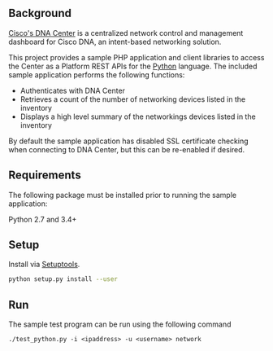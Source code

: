 ## Background

[Cisco's DNA Center](https://www.cisco.com/c/en/us/products/cloud-systems-management/dna-center/index.html) is a centralized network control and management dashboard for Cisco DNA, an intent-based networking solution.

This project provides a sample PHP application and client libraries to access the Center as a Platform REST APIs for the [Python](https://www.python.org) language. The included sample application performs the following functions:

* Authenticates with DNA Center
* Retrieves a count of the number of networking devices listed in the inventory
* Displays a high level summary of the networkings devices listed in the inventory

By default the sample application has disabled SSL certificate checking when connecting to DNA Center, but this can be re-enabled if desired.

## Requirements

The following package must be installed prior to running the sample application:

Python 2.7 and 3.4+

## Setup

Install via [Setuptools](http://pypi.python.org/pypi/setuptools).

```sh
python setup.py install --user
```

## Run

The sample test program can be run using the following command

```
./test_python.py -i <ipaddress> -u <username> network
```